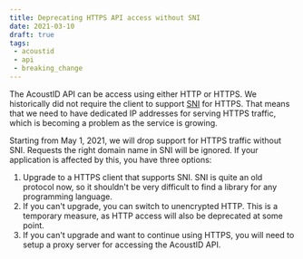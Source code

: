 ```yaml
---
title: Deprecating HTTPS API access without SNI
date: 2021-03-10
draft: true
tags:
 - acoustid
 - api
 - breaking_change
---
```


The AcoustID API can be access using either HTTP or HTTPS.
We historically did not require the client to support [SNI](https://en.wikipedia.org/wiki/Server_Name_Indication) for HTTPS.
That means that we need to have dedicated IP addresses for serving HTTPS traffic, which is becoming a problem as the service is growing.

Starting from May 1, 2021, we will drop support for HTTPS traffic without SNI. Requests the right domain name in SNI will be ignored.
If your application is affected by this, you have three options:

1. Upgrade to a HTTPS client that supports SNI. SNI is quite an old protocol now, so it shouldn't be very difficult to find a library for any programming language.
2. If you can't upgrade, you can switch to unencrypted HTTP. This is a temporary measure, as HTTP access will also be deprecated at some point.
3. If you can't upgrade and want to continue using HTTPS, you will need to setup a proxy server for accessing the AcoustID API.
